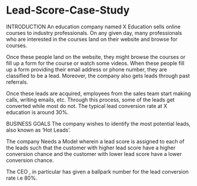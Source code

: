 # Lead-Score-Case-Study
INTRODUCTION
An education company named X Education sells online courses to industry professionals. On any given day, many professionals who are interested in the courses land on their website and browse for courses.

Once these people land on the website, they might browse the courses or fill up a form for the course or watch some videos. When these people fill up a form providing their email address or phone number, they are classified to be a lead. Moreover, the company also gets leads through past referrals.

Once these leads are acquired, employees from the sales team start making calls, writing emails, etc. Through this process, some of the leads get converted while most do not. The typical lead conversion rate at X education is around 30%.

BUSINESS GOALS
The company wishes to identify the most potential leads, also known as ‘Hot Leads’.

The company Needs a Model wherein a lead score is assigned to each of the leads such that the customer with higher lead score have a higher conversion chance and the customer with lower lead score have a lower conversion chance.

The CEO , in particular has given a ballpark number for the lead conversion rate i.e 80%.
